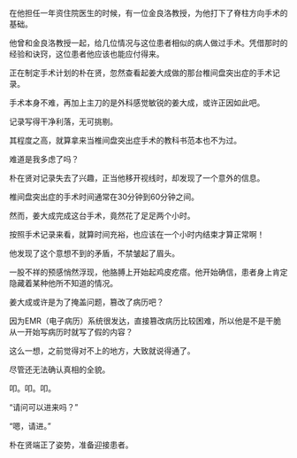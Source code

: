 在他担任一年资住院医生的时候，有一位金良洛教授，为他打下了脊柱方向手术的基础。

他曾和金良洛教授一起，给几位情况与这位患者相似的病人做过手术。凭借那时的经验和诀窍，这位患者他应该也能应付得来。

正在制定手术计划的朴在贤，忽然查看起姜大成做的那台椎间盘突出症的手术记录。

手术本身不难，再加上主刀的是外科感觉敏锐的姜大成，或许正因如此吧。

记录写得干净利落，无可挑剔。

其程度之高，就算拿来当椎间盘突出症手术的教科书范本也不为过。

难道是我多虑了吗？

朴在贤对记录失去了兴趣，正当他移开视线时，却发现了一个意外的信息。

椎间盘突出症的手术时间通常在30分钟到60分钟之间。

然而，姜大成完成这台手术，竟然花了足足两个小时。

按照手术记录来看，就算时间充裕，也应该在一个小时内结束才算正常啊！

他发现了这个意想不到的矛盾，不禁皱起了眉头。

一股不祥的预感悄然浮现，他胳膊上开始起鸡皮疙瘩。他开始确信，患者身上肯定隐藏着某种他所不知道的情况。

姜大成或许是为了掩盖问题，篡改了病历吧？

因为EMR（电子病历）系统很发达，直接篡改病历比较困难，所以他是不是干脆从一开始写病历时就写了假的内容？

这么一想，之前觉得对不上的地方，大致就说得通了。

尽管还无法确认真相的全貌。

叩。叩。叩。

“请问可以进来吗？”

“嗯，请进。”

朴在贤端正了姿势，准备迎接患者。